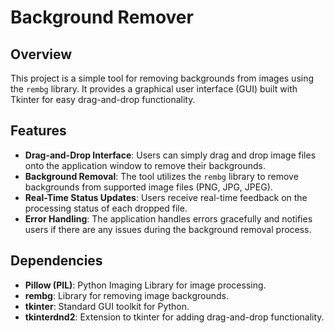 # Background Remover

## Overview

This project is a simple tool for removing backgrounds from images using the `rembg` library. It provides a graphical user interface (GUI) built with Tkinter for easy drag-and-drop functionality.

## Features

- **Drag-and-Drop Interface**: Users can simply drag and drop image files onto the application window to remove their backgrounds.
- **Background Removal**: The tool utilizes the `rembg` library to remove backgrounds from supported image files (PNG, JPG, JPEG).
- **Real-Time Status Updates**: Users receive real-time feedback on the processing status of each dropped file.
- **Error Handling**: The application handles errors gracefully and notifies users if there are any issues during the background removal process.

## Dependencies

- **Pillow (PIL)**: Python Imaging Library for image processing.
- **rembg**: Library for removing image backgrounds.
- **tkinter**: Standard GUI toolkit for Python.
- **tkinterdnd2**: Extension to tkinter for adding drag-and-drop functionality.
